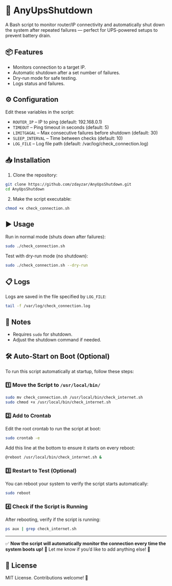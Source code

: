 # 🚀 AnyUpsShutdown

A Bash script to monitor router/IP connectivity and automatically shut down the system after repeated failures — perfect for UPS-powered setups to prevent battery drain.

## 📦 Features
- Monitors connection to a target IP.
- Automatic shutdown after a set number of failures.
- Dry-run mode for safe testing.
- Logs status and failures.

## ⚙️ Configuration
Edit these variables in the script:
- `ROUTER_IP` – IP to ping (default: 192.168.0.1)
- `TIMEOUT` – Ping timeout in seconds (default: 5)
- `LIMITGAGAL` – Max consecutive failures before shutdown (default: 30)
- `SLEEP_INTERVAL` – Time between checks (default: 10)
- `LOG_FILE` – Log file path (default: /var/log/check_connection.log)

## 📥 Installation
1. Clone the repository:
```bash
git clone https://github.com/zdayzar/AnyUpsShutdown.git
cd AnyUpsShutdown
```
2. Make the script executable:
```bash
chmod +x check_connection.sh
```

## ▶️ Usage
Run in normal mode (shuts down after failures):
```bash
sudo ./check_connection.sh
```
Test with dry-run mode (no shutdown):
```bash
sudo ./check_connection.sh --dry-run
```

## 📋 Logs
Logs are saved in the file specified by `LOG_FILE`:
```bash
tail -f /var/log/check_connection.log
```

## 📝 Notes
- Requires `sudo` for shutdown.
- Adjust the shutdown command if needed.


## 🛠 **Auto-Start on Boot (Optional)**  

To run this script automatically at startup, follow these steps:  

### 1️⃣ **Move the Script to `/usr/local/bin/`**  
```bash
sudo mv check_connection.sh /usr/local/bin/check_internet.sh
sudo chmod +x /usr/local/bin/check_internet.sh
```

### 2️⃣ **Add to Crontab**  
Edit the root crontab to run the script at boot:  
```bash
sudo crontab -e
```

Add this line at the bottom to ensure it starts on every reboot:  
```bash
@reboot /usr/local/bin/check_internet.sh &
```

### 3️⃣ **Restart to Test (Optional)**  
You can reboot your system to verify the script starts automatically:  
```bash
sudo reboot
```

### 4️⃣ **Check if the Script is Running**  
After rebooting, verify if the script is running:  
```bash
ps aux | grep check_internet.sh
```

---

✅ **Now the script will automatically monitor the connection every time the system boots up!** 🚀 Let me know if you’d like to add anything else! 🌟  

## 📄 License
MIT License. Contributions welcome! 🌟
